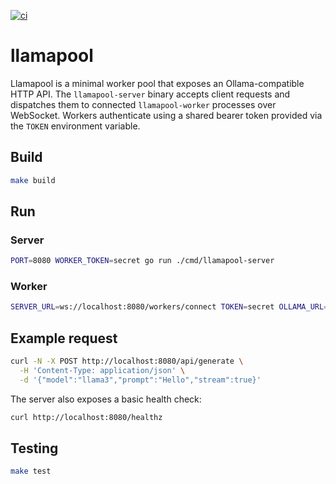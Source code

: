 [![ci](https://github.com/gaspardpetit/llamapool/actions/workflows/ci.yml/badge.svg)](https://github.com/gaspardpetit/llamapool/actions/workflows/ci.yml)

# llamapool

Llamapool is a minimal worker pool that exposes an Ollama-compatible HTTP API. The
`llamapool-server` binary accepts client requests and dispatches them to connected
`llamapool-worker` processes over WebSocket. Workers authenticate using a shared
bearer token provided via the `TOKEN` environment variable.

## Build

```bash
make build
```

## Run

### Server

```bash
PORT=8080 WORKER_TOKEN=secret go run ./cmd/llamapool-server
```

### Worker

```bash
SERVER_URL=ws://localhost:8080/workers/connect TOKEN=secret OLLAMA_URL=http://127.0.0.1:11434 go run ./cmd/llamapool-worker
```

## Example request

```bash
curl -N -X POST http://localhost:8080/api/generate \
  -H 'Content-Type: application/json' \
  -d '{"model":"llama3","prompt":"Hello","stream":true}'
```

The server also exposes a basic health check:

```bash
curl http://localhost:8080/healthz
```

## Testing

```bash
make test
```
